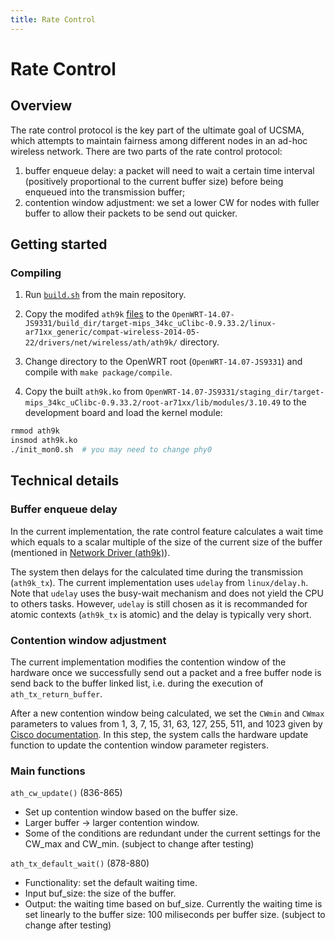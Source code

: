 ```yaml
---
title: Rate Control
---
```


# Rate Control

## Overview

The rate control protocol is the key part of the ultimate goal of UCSMA, which attempts to maintain fairness among different nodes in an ad-hoc wireless network. There are two parts of the rate control protocol:

1. buffer enqueue delay: a packet will need to wait a certain time interval (positively proportional to the current buffer size) before being enqueued into the transmission buffer; 
2. contention window adjustment: we set a lower CW for nodes with fuller buffer to allow their packets to be send out quicker.

## Getting started

### Compiling

1. Run [`build.sh`](https://github.com/UCSMA-Project/ucsma/blob/master/build.sh) from the main repository. 

2. Copy the modifed `ath9k` [files](https://github.com/UCSMA-Project/ucsma-rate-control/tree/master/ath9k) to the `OpenWRT-14.07-JS9331/build_dir/target-mips_34kc_uClibc-0.9.33.2/linux-ar71xx_generic/compat-wireless-2014-05-22/drivers/net/wireless/ath/ath9k/` directory.

3. Change directory to the OpenWRT root (`OpenWRT-14.07-JS9331`) and compile with `make package/compile`.

4. Copy the built `ath9k.ko` from `OpenWRT-14.07-JS9331/staging_dir/target-mips_34kc_uClibc-0.9.33.2/root-ar71xx/lib/modules/3.10.49` to the development board and load the kernel module:

```bash
rmmod ath9k
insmod ath9k.ko
./init_mon0.sh  # you may need to change phy0
```

## Technical details

### Buffer enqueue delay

In the current implementation, the rate control feature calculates a wait time which equals to a scalar multiple of the size of the current size of the buffer (mentioned in [Network Driver (ath9k)](./ath9k.md)).  

The system then delays for the calculated time during the transmission (`ath9k_tx`). The current implementation uses `udelay` from `linux/delay.h`. Note that `udelay` uses the busy-wait mechanism and does not yield the CPU to others tasks. However, `udelay` is still chosen as it is recommanded for atomic contexts (`ath9k_tx` is atomic) and the delay is typically very short. 

### Contention window adjustment

The current implementation modifies the contention window of the hardware once we successfully send out a packet and a free buffer node is send back to the buffer linked list, i.e. during the execution of `ath_tx_return_buffer`. 

After a new contention window being calculated, we set the `CWmin` and `CWmax` parameters to values from 1, 3, 7, 15, 31, 63, 127, 255, 511, and 1023 given by [Cisco documentation](https://www.cisco.com/assets/sol/sb/AP541N_Emulators/AP541N_Emulator_v1.9.2/help_QoS_Parameters.htm). In this step, the system calls the hardware update function to update the contention window parameter registers. 

### Main functions
`ath_cw_update()` (836-865)
* Set up contention window based on the buffer size.
* Larger buffer -> larger contention window.
* Some of the conditions are redundant under the current settings for the CW_max and CW_min. (subject to change after testing)

`ath_tx_default_wait()` (878-880)
* Functionality: set the default waiting time.
* Input buf_size: the size of the buffer.
* Output: the waiting time based on buf_size. Currently the waiting time is set linearly to the buffer size: 100 miliseconds per buffer size. (subject to change after testing)


